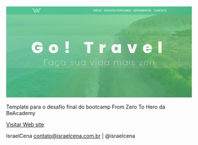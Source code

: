 ![template screen](./gotravel.png)

Template para o desafio final do bootcamp From Zero To Hero da BeAcademy

[Visitar Web site](https://gotravel.israelcena.com.br/)

IsraelCena
contato@israelcena.com.br | @israelcena
